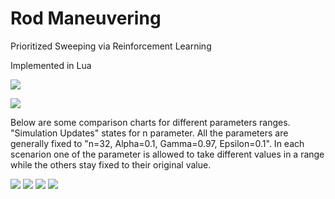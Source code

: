 # Rod Maneuvering

Prioritized Sweeping via Reinforcement Learning

Implemented in Lua


![](Policy.gif)

![](Path.gif)

Below are some comparison charts for different parameters ranges. "Simulation Updates" states for n parameter. All the parameters are generally fixed to "n=32, Alpha=0.1, Gamma=0.97, Epsilon=0.1". In each scenarion one of the parameter is allowed to take different values in a range while the others stay fixed to their original value.

![](RodManeuvering_SimUpdates.png)
![](RodManeuvering_Alpha.png)
![](RodManeuvering_Gamma.png)
![](RodManeuvering_Epsilon.png)
